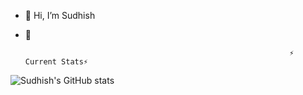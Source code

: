 - 👋 Hi, I’m Sudhish
- 🌱


                                                                 ⚡ Current Stats⚡

![Sudhish's GitHub stats](https://github-readme-stats.vercel.app/api?username=Sudhishhh&hide=contribs,prs)

<!---
skxopw/skxopw is a ✨ special ✨ repository because its `README.md` (this file) appears on your GitHub profile.
You can click the Preview link to take a look at your changes.
--->
